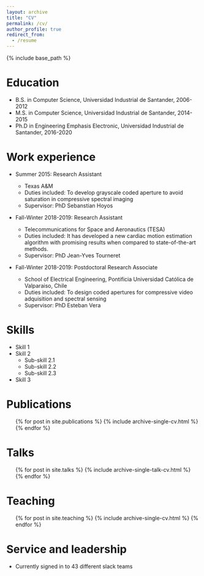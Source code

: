 ```yaml
---
layout: archive
title: "CV"
permalink: /cv/
author_profile: true
redirect_from:
  - /resume
---
```


{% include base_path %}

Education
======
* B.S. in Computer Science, Universidad Industrial de Santander, 2006-2012
* M.S. in Computer Science, Universidad Industrial de Santander, 2014-2015
* Ph.D in Engineering Emphasis Electronic, Universidad Industrial de Santander, 2016-2020

Work experience
======
* Summer 2015: Research Assistant
  * Texas A&M
  * Duties included: To develop grayscale coded aperture to avoid saturation in compressive spectral imaging
  * Supervisor: PhD Sebanstian Hoyos

* Fall-Winter 2018-2019: Research Assistant
  * Telecommunications for Space and Aeronautics (TESA)
  * Duties included: It has developed a new cardiac motion estimation algorithm with promising results when compared to state-of-the-art methods.
  * Supervisor: PhD Jean-Yves Tourneret

* Fall-Winter 2018-2019: Postdoctoral Research Associate
  * School of Electrical Engineering, Pontificia Universidad Católica de Valparaiso, Chile
  * Duties included: To design coded apertures for compressive video adquisition and spectral sensing
  * Supervisor: PhD Esteban Vera
  
Skills
======
* Skill 1
* Skill 2
  * Sub-skill 2.1
  * Sub-skill 2.2
  * Sub-skill 2.3
* Skill 3

Publications
======
  <ul>{% for post in site.publications %}
    {% include archive-single-cv.html %}
  {% endfor %}</ul>
  
Talks
======
  <ul>{% for post in site.talks %}
    {% include archive-single-talk-cv.html %}
  {% endfor %}</ul>
  
Teaching
======
  <ul>{% for post in site.teaching %}
    {% include archive-single-cv.html %}
  {% endfor %}</ul>
  
Service and leadership
======
* Currently signed in to 43 different slack teams
